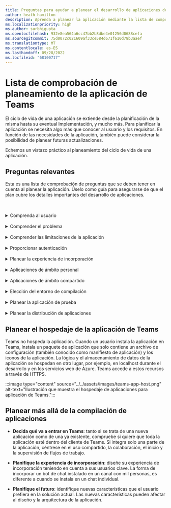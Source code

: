 ```yaml
---
title: Preguntas para ayudar a planear el desarrollo de aplicaciones de Teams
author: heath-hamilton
description: Aprenda a planear la aplicación mediante la lista de comprobación para asegurarse de que el plan cubre los detalles importantes del desarrollo de aplicaciones. Planear el ciclo de vida de la aplicación. Planee hospedar la aplicación de Teams.
ms.localizationpriority: high
ms.author: surbhigupta
ms.openlocfilehash: 932e8ea564a6cc47bb2b8dbe4e01256d0688cefa
ms.sourcegitcommit: 75d0072c021609af33ce584d671f610d78b3aaef
ms.translationtype: MT
ms.contentlocale: es-ES
ms.lasthandoff: 09/28/2022
ms.locfileid: "68100717"
---
```

# <a name="teams-app-planning-checklist"></a>Lista de comprobación de planeamiento de la aplicación de Teams

El ciclo de vida de una aplicación se extiende desde la planificación de la misma hasta su eventual Implementación, y mucho más. Para planificar la aplicación se necesita algo más que conocer al usuario y los requisitos. En función de las necesidades de la aplicación, también puede considerar la posibilidad de planear futuras actualizaciones.

Echemos un vistazo práctico al planeamiento del ciclo de vida de una aplicación.

## <a name="relevant-questions"></a>Preguntas relevantes

Esta es una lista de comprobación de preguntas que se deben tener en cuenta al planear la aplicación. Úselo como guía para asegurarse de que el plan cubre los detalles importantes del desarrollo de aplicaciones.

<br>
<br>
<details>
<summary>Comprenda al usuario</summary>

Entender a los usuarios y sus preocupaciones son los primeros indicadores de cómo puede ayudar una aplicación de Teams. Construya su caso de uso en torno al problema, determine cómo puede resolverlo una aplicación y diseñe una solución. Para obtener más información, consulte [Acerca de los casos de uso](understand-use-cases.md).

| # | Considere: |
| --- | --- |
| 1 | ¿Los usuarios son principalmente personal de primera línea que trabaja en clientes móviles? |
| 2 | ¿Se espera que una gran cantidad de usuarios externos necesiten acceso a la aplicación? |
| 3 | ¿Usan equipos y canales o, principalmente, chats grupales? |
| 4 | ¿Qué grado de sofisticación técnica tienen los usuarios principales? |
| 5 | ¿Necesita una experiencia de incorporación completa o le bastan unos cuantos consejos? |

</details>
<br>
<details>
<summary>Comprender el problema</summary>

| # | Considere: |
|--- | --- |
| 1 | ¿Cuáles son las ventajas y desventajas del estado actual del sistema que usan sus usuarios? |
| 2 | ¿Cuáles son los problemas a los que se enfrentan los usuarios que desea solucionar? |
| 3 | ¿Qué características o funcionalidades les gustan y les encantan a sus usuarios en la forma actual de realizar el proceso? |

</details>
<br>
<details>
<summary>Comprender las limitaciones de la aplicación</summary>

| # | Considere: |
| --- | --- |
| 1 | ¿Cuáles son los retos que plantea la integración del back-end de la aplicación actual? |
| 2 | ¿Quién es el propietario de los datos del back-end: la empresa o terceros? |
| 3 | ¿Hay firewalls que afecten al funcionamiento de la aplicación? |
| 4 | ¿Existen API para acceder a los datos que necesita para el funcionamiento de su aplicación? |

</details>
<br>
<details>
<summary>Proporcionar autenticación</summary>

La autenticación consiste en validar a los usuarios de la aplicación y proteger tanto a los usuarios de la misma como a la propia aplicación frente al acceso injustificado. Puede usar un método de autenticación adecuado para que la aplicación valide a los usuarios que quieran usar la aplicación de Teams. Para obtener más información, consulte [Autenticación de usuarios en Microsoft Teams](../authentication/authentication.md).

| # | Considere:|
|--- | --- |
| 1 | ¿Accederán los usuarios a diferentes vistas de los datos en función de sus funciones? |
| 2 | ¿Hay contenido de cliente implicado? |
| 3 | ¿Las interacciones también se basarán en los roles de usuario? |
| 4 | ¿Podrán los usuarios externos acceder a la aplicación? |

</details>
<br>
<details>
<summary>Planear la experiencia de incorporación</summary>

Crear una aplicación impresionante para Teams consiste en encontrar la combinación adecuada de características para satisfacer las necesidades de los usuarios. Para proporcionar a los usuarios una experiencia de incorporación sin problemas, puede crear una guía paso a paso que explique qué se debe hacer con la aplicación y cómo llevarlo a cabo. Por ejemplo, consulte [Crear un bot de conversación de Teams](../../sbs-teams-conversation-bot.yml).

| # | Considere: |
| --- | --- |
| 1 | ¿Qué ocurre cuando un usuario configura por primera vez la pestaña en un canal? |
| 2 | Si comparte tarjetas con una extensión de mensaje, ¿tiene sentido agregar un pequeño vínculo que lleve a una página de más información para ayudar a los usuarios y que sepan qué más puede hacer la aplicación? |
| 3 | ¿Espera que la mayoría de la gente tenga ya algún contexto de para qué sirve la aplicación, o que ya haya usado sus servicios en otro contexto? |
| 4 | ¿Llegan a la aplicación sin conocimientos previos? |

</details>
<br>
<details>
<summary>Aplicaciones de ámbito personal</summary>

| # | Considere: |
| --- | --- |
| 1 | ¿Se requiere una interacción individual con la aplicación por razones de privacidad u otros motivos? Por ejemplo, la comprobación del saldo de las vacaciones u otra información privada. |
| 2 | ¿Va a haber colaboración entre usuarios que pueden no tener ningún Teams en común? Por ejemplo, encontrar los próximos eventos de toda la organización en una empresa. |
| 3 | ¿Hay notificaciones o mensajes personalizados que deban enviarse al usuario a lo largo de la experiencia de la aplicación Teams? |

</details>
<br>
<details>
<summary>Aplicaciones de ámbito compartido</summary>

| # | Considere: |
| --- | --- |
| 1 | Is the information presented by the app, either in tab or through a bot, relevant and useful for most of the members in a Team? For example, Scrum app. |
| 2 | ¿Podría cambiar el contexto de la aplicación en función del equipo al que se agregue? Por ejemplo, las tareas de Planner son diferentes para distintos equipos. |
| 3 | Is it possible that all members in a persona who need to collaborate are a part of a single team? For example, agents working on a ticket. |

</details>
<br>
<details>
<summary>Elección del entorno de compilación</summary>

Con Teams, puede elegir el entorno de compilación que mejor se adapte a sus requisitos de aplicación. Use el kit de herramientas de Teams u otros SDK, como C#, Blazor, Node.js, etc. para empezar. Para obtener más información, vea [Planear la aplicación con las características de Teams](../app-fundamentals-overview.md).

Sugerencia: opciones que ayudan a seleccionar el entorno correcto en función de las necesidades de la aplicación.
</details>
<br>
<details>
<summary>Planear la aplicación de prueba</summary>

Después de integrar la aplicación con Microsoft Teams, debe probarla antes de publicarla. El objetivo final es conseguir el mayor número de usuarios para su aplicación, por lo tanto, asegúrese de probar la aplicación en múltiples dispositivos que los usuarios podrían utilizar. Para obtener más información, consulte [Probar la aplicación](../build-and-test/test-app-overview.md).

Sugerencia: opciones que ayudan a determinar el mejor entorno de prueba para la aplicación.
</details>
<br>
<details>
<summary>Planear la distribución de aplicaciones</summary>

Puede proporcionar su aplicación de Microsoft Teams a una persona, equipo, organización o cualquier persona que quiera usarla. Cómo se lleva a cabo la distribución depende de varios factores, como las necesidades de los usuarios, los requisitos empresariales y técnicos, y sus objetivos para la aplicación. Para obtener más información, consulte [Distribuir su aplicación de Microsoft Teams](../deploy-and-publish/apps-publish-overview.md).

Sugerencia: opciones que ayudan a determinar el mejor modelo de distribución.

</details>

## <a name="plan-for-hosting-your-teams-app"></a>Planear el hospedaje de la aplicación de Teams

Teams no hospeda la aplicación. Cuando un usuario instala la aplicación en Teams, instala un paquete de aplicación que solo contiene un archivo de configuración (también conocido como manifiesto de aplicación) y los iconos de la aplicación. La lógica y el almacenamiento de datos de la aplicación se hospedan en otro lugar, por ejemplo, en localhost durante el desarrollo y en los servicios web de Azure. Teams accede a estos recursos a través de HTTPS.

:::image type="content" source="../../assets/images/teams-app-host.png" alt-text="Ilustración que muestra el hospedaje de aplicaciones para aplicación de Teams.":::

## <a name="plan-beyond-app-building"></a>Planear más allá de la compilación de aplicaciones

- **Decida qué va a entrar en Teams**: tanto si se trata de una nueva aplicación como de una ya existente, compruebe si quiere que toda la aplicación esté dentro del cliente de Teams. Si integra solo una parte de la aplicación, céntrese en el uso compartido, la colaboración, el inicio y la supervisión de flujos de trabajo.

- **Planifique la experiencia de incorporación**: diseñe su experiencia de incorporación teniendo en cuenta a sus usuarios clave. La forma de incorporar un bot de chat instalado en un canal con mil personas, es diferente a cuando se instala en un chat individual.

- **Planifique el futuro**: identifique nuevas características que el usuario prefiera en la solución actual. Las nuevas características pueden afectar al diseño y la arquitectura de la aplicación.
